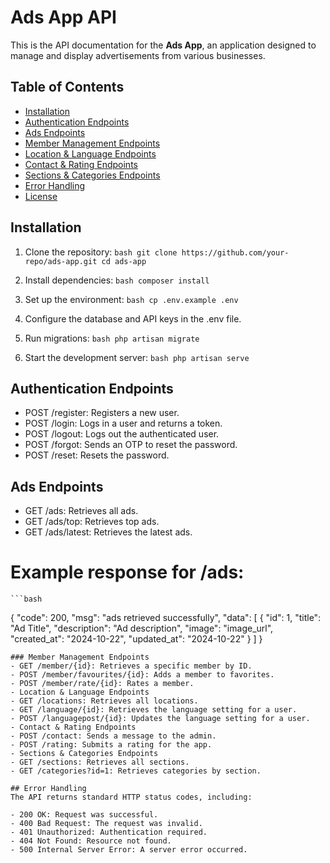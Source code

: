 # Ads App API

This is the API documentation for the **Ads App**, an application designed to manage and display advertisements from various businesses.

## Table of Contents

-   [Installation](#installation)
-   [Authentication Endpoints](#authentication-endpoints)
-   [Ads Endpoints](#ads-endpoints)
-   [Member Management Endpoints](#member-management-endpoints)
-   [Location & Language Endpoints](#location--language-endpoints)
-   [Contact & Rating Endpoints](#contact--rating-endpoints)
-   [Sections & Categories Endpoints](#sections--categories-endpoints)
-   [Error Handling](#error-handling)
-   [License](#license)

## Installation

1. Clone the repository:
   `bash
git clone https://github.com/your-repo/ads-app.git
cd ads-app
`
2. Install dependencies:
   `bash
composer install
    `
3. Set up the environment:
   `bash
cp .env.example .env
    `
4. Configure the database and API keys in the .env file.

5. Run migrations:
   `bash
php artisan migrate
    `
6. Start the development server:
   `bash
php artisan serve
    `

## Authentication Endpoints

-   POST /register: Registers a new user.
-   POST /login: Logs in a user and returns a token.
-   POST /logout: Logs out the authenticated user.
-   POST /forgot: Sends an OTP to reset the password.
-   POST /reset: Resets the password.

## Ads Endpoints

-   GET /ads: Retrieves all ads.
-   GET /ads/top: Retrieves top ads.
-   GET /ads/latest: Retrieves the latest ads.

# Example response for /ads:

    ```bash

{
"code": 200,
"msg": "ads retrieved successfully",
"data": [
{
"id": 1,
"title": "Ad Title",
"description": "Ad description",
"image": "image_url",
"created_at": "2024-10-22",
"updated_at": "2024-10-22"
}
]
}

```
### Member Management Endpoints
- GET /member/{id}: Retrieves a specific member by ID.
- POST /member/favourites/{id}: Adds a member to favorites.
- POST /member/rate/{id}: Rates a member.
- Location & Language Endpoints
- GET /locations: Retrieves all locations.
- GET /language/{id}: Retrieves the language setting for a user.
- POST /languagepost/{id}: Updates the language setting for a user.
- Contact & Rating Endpoints
- POST /contact: Sends a message to the admin.
- POST /rating: Submits a rating for the app.
- Sections & Categories Endpoints
- GET /sections: Retrieves all sections.
- GET /categories?id=1: Retrieves categories by section.

## Error Handling
The API returns standard HTTP status codes, including:

- 200 OK: Request was successful.
- 400 Bad Request: The request was invalid.
- 401 Unauthorized: Authentication required.
- 404 Not Found: Resource not found.
- 500 Internal Server Error: A server error occurred.
```